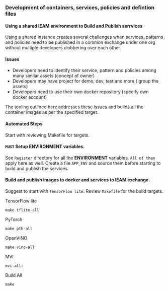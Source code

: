 ### Development of containers, services, policies and defintion files

#### Using a shared IEAM environment to Build and Publish serrvices 

Using a shared instance creates several challenges when services, patterns and policies need to be published in a common exchange under one org without multiple developers clobbering over each other.

#### Issues

- Developers need to identify their service, pattern and policies among many similar assets (concept of owner)
- Developers may have project for demo, dev, test and more ( group the assets)
- Developers need to use their own docker repository (specify own docker account)

The tooling outlined here addresses these issues and builds all the container images as per the specified target.

#### Automated Steps

Start with reviewing Makefile for targets.

#### `MUST` Setup ENVIRONMENT variables.
See `Register` directory for all the **ENVIRONMENT** variables. `All of them` apply here as well. Create a file `APP_ENV` and source them before starting to build and publish the services.  

#### Build and publish images to docker and services to IEAM exchange.
Suggest to start with `TensorFlow lite`. Review `Makefile` for the build targets.

TensorFlow lite
```
make tflite-all
```
PyTorch
```
make pth-all
```
OpenVINO
```
make vino-all
```
MVI
```
mvi-all:
```

Build All
```
make
```

